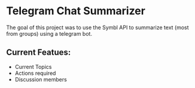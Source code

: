 # Telegram Chat Summarizer

The goal of this project was to use the Symbl API to summarize text (most from groups) using a telegram bot. 

## Current Featues:
- Current Topics
- Actions required
- Discussion members
